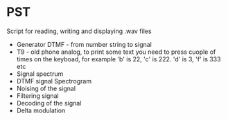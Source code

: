 # PST
Script for reading, writing and displaying .wav files
- Generator DTMF - from number string to signal
- T9 - old phone analog, to print some text you need to press cuople of times on the keyboad, for example 'b' is 22, 'c' is 222. 'd' is 3, 'f' is 333 etc
- Signal spectrum
- DTMF signal Spectrogram
- Noising of the signal
- Filtering signal
- Decoding of the signal
- Delta modulation

